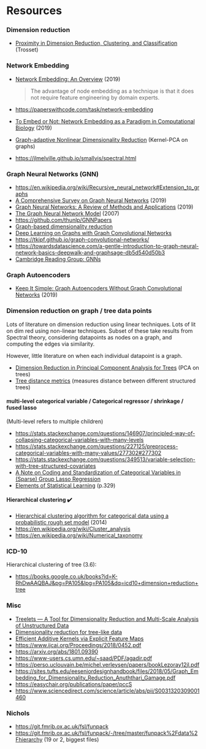 # Resources

### Dimension reduction

- [Proximity in Dimension Reduction, Clustering, and Classification](http://mypage.iu.edu/~mtrosset/Courses/675/notes.pdf) (Trosset)

### Network Embedding

- [Network Embedding: An Overview](https://arxiv.org/abs/1911.11726) (2019)
  >  The advantage of node embedding as a technique is that it does not require feature engineering by domain experts.

- https://paperswithcode.com/task/network-embedding
- [To Embed or Not: Network Embedding as a Paradigm in Computational Biology](https://www.frontiersin.org/articles/10.3389/fgene.2019.00381/full) (2019)
- [Graph-adaptive Nonlinear Dimensionality Reduction](https://arxiv.org/pdf/1801.09390.pdf) (Kernel-PCA on graphs)
- https://jlmelville.github.io/smallvis/spectral.html

### Graph Neural Networks (GNN)

- https://en.wikipedia.org/wiki/Recursive_neural_network#Extension_to_graphs
- [A Comprehensive Survey on Graph Neural Networks](https://arxiv.org/abs/1901.00596) (2019)
- [Graph Neural Networks: A Review of Methods and Applications](https://arxiv.org/pdf/1812.08434.pdf) (2019)
- [The Graph Neural Network Model](https://repository.hkbu.edu.hk/cgi/viewcontent.cgi?article=1000&context=vprd_ja) (2007)
- https://github.com/thunlp/GNNPapers
- [Graph-based dimensionality reduction](https://perso.uclouvain.be/michel.verleysen/papers/bookLezoray12jl.pdf)
- [Deep Learning on Graphs with Graph Convolutional Networks](http://deeploria.gforge.inria.fr/thomasTalk.pdf)
- https://tkipf.github.io/graph-convolutional-networks/
- https://towardsdatascience.com/a-gentle-introduction-to-graph-neural-network-basics-deepwalk-and-graphsage-db5d540d50b3
- [Cambridge Reading Group: GNNs](http://cbl.eng.cam.ac.uk/pub/Intranet/MLG/ReadingGroup/2018-11-14_GNNs.pdf)

### Graph Autoencoders

- [Keep It Simple: Graph Autoencoders Without Graph Convolutional Networks](https://arxiv.org/abs/1910.00942) (2019)

### Dimension reduction on graph / tree data points

Lots of literature on dimension reduction using linear techniques.
Lots of lit on dim red using non-linear techniques. Subset of these take results from Spectral theory, considering datapoints as nodes on a graph, and computing the edges via similarity.

However, little literature on when each individual datapoint is a graph.

- [Dimension Reduction in Principal Component Analysis for Trees](https://arxiv.org/abs/1202.2371) (PCA on trees)
- [Tree distance metrics](https://cran.r-project.org/web/packages/Quartet/vignettes/Tree-distance-metrics.pdf) (measures distance between different structured trees)

#### multi-level categorical variable / Categorical regressor / shrinkage / fused lasso

(Multi-level refers to multiple children)

- https://stats.stackexchange.com/questions/146907/principled-way-of-collapsing-categorical-variables-with-many-levels
- https://stats.stackexchange.com/questions/227125/preprocess-categorical-variables-with-many-values/277302#277302
- https://stats.stackexchange.com/questions/349513/variable-selection-with-tree-structured-covariates
- [A Note on Coding and Standardization of Categorical Variables in (Sparse) Group Lasso Regression](https://arxiv.org/abs/1805.06915)
- [Elements of Statistical Learning](http://www-stat.stanford.edu/~tibs/ElemStatLearn/) (p.329)

#### Hierarchical clustering ✔️

- [Hierarchical clustering algorithm for categorical data using a probabilistic rough set model](https://www.sciencedirect.com/science/article/abs/pii/S0950705114001300) (2014)
- https://en.wikipedia.org/wiki/Cluster_analysis
- https://en.wikipedia.org/wiki/Numerical_taxonomy

### ICD-10

Hierarchical clustering of tree (3.6):

- https://books.google.co.uk/books?id=K-RhDwAAQBAJ&pg=PA105&lpg=PA105&dq=icd10+dimension+reduction+tree


### Misc

- [Treelets — A Tool for Dimensionality Reduction and Multi-Scale Analysis of Unstructured Data](https://www.stat.cmu.edu/~annlee/AISTATS-07_treelets.pdf)
- [Dimensionality reduction for tree-like data](http://www.bioinformatics.org/labnotes/dr-tree/bm-20160630.html)
- [Efficient Additive Kernels via Explicit Feature Maps](http://www.robots.ox.ac.uk/~vedaldi/assets/pubs/vedaldi11efficient.pdf)
- https://www.ijcai.org/Proceedings/2018/0452.pdf
- https://arxiv.org/abs/1801.09390
- https://www-users.cs.umn.edu/~saad/PDF/agadir.pdf
- https://perso.uclouvain.be/michel.verleysen/papers/bookLezoray12jl.pdf
- https://sites.tufts.edu/eeseniordesignhandbook/files/2018/05/Graph_Embedding_for_Dimensionality_Reduction_Anuththari_Gamage.pdf
- https://easychair.org/publications/paper/pccS
- https://www.sciencedirect.com/science/article/abs/pii/S0031320309001460


### Nichols

- https://git.fmrib.ox.ac.uk/fsl/funpack
- https://git.fmrib.ox.ac.uk/fsl/funpack/-/tree/master/funpack%2Fdata%2Fhierarchy (19 or 2, biggest files)
